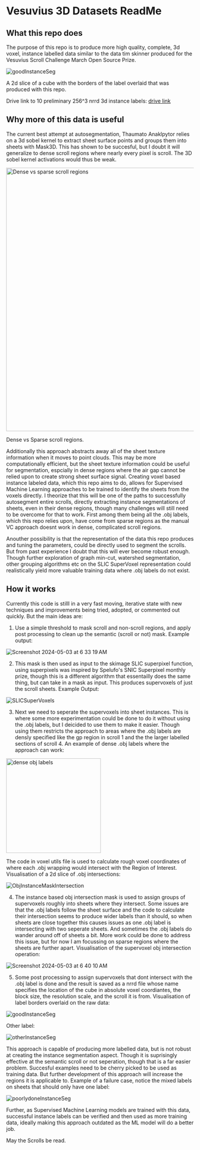 # Vesuvius 3D Datasets ReadMe

## What this repo does
The purpose of this repo is to produce more high quality, complete, 3d voxel, instance labelled data similar to the data tim skinner produced for the Vesuvius Scroll Challenge March Open Source Prize.  

![goodInstanceSeg](https://github.com/JamesDarby345/Vesuvius_3D_datasets/assets/49734270/30cb539e-1cb6-42ce-8182-dd97ca5a5a1c)

A 2d slice of a cube with the borders of the label overlaid that was produced with this repo.

Drive link to 10 preliminary 256^3 nrrd 3d instance labels: [drive link](https://drive.google.com/drive/folders/1URimrVBj8-_boMCHvuELzEqS1Lg8qZIt?usp=sharing)

## Why more of this data is useful
The current best attempt at autosegmentation, Thaumato Anaklpytor relies on a 3d sobel kernel to extract sheet surface points and groups them into sheets with Mask3D. This has shown to be succesful, but I doubt it will generalize to dense scroll regions where nearly every pixel is scroll. The 3D sobel kernel activations would thus be weak.

<img width="707" alt="Dense vs sparse scroll regions" src="https://github.com/JamesDarby345/Vesuvius_3D_datasets/assets/49734270/04f9338d-99b5-4b0e-9a96-a5da4ff49b52">

Dense vs Sparse scroll regions.

Additionally this approach abstracts away all of the sheet texture information when it moves to point clouds. This may be more computationally efficient, but the sheet texture information could be useful for segmentation, espcially in dense regions where the air gap cannot be relied upon to create strong sheet surface signal. Creating voxel based instance labeled data, which this repo aims to do, allows for Supervised Machine Learning approaches to be trained to identify the sheets from the voxels directly. I theorize that this will be one of the paths to successfully autosegment entire scrolls, directly extracting instance segmentations of sheets, even in their dense regions, though many challenges will still need to be overcome for that to work. First among them being all the .obj labels, which this repo relies upon, have come from sparse regions as the manual VC approach doesnt work in dense, complicated scroll regions. 

Anouther possibility is that the representation of the data this repo produces and tuning the parameters, could be directly used to segment the scrolls. But from past experience I doubt that this will ever become robust enough. Though further exploration of graph min-cut, watershed segmentation, other grouping algorithms etc on the SLIC SuperVoxel representation could realistically yield more valuable training data where .obj labels do not exist. 

## How it works 
Currently this code is stilll in a very fast moving, iterative state with new techniques and improvements being tried, adopted, or commented out quickly. But the main ideas are:

1. Use a simple threshold to mask scroll and non-scroll regions, and apply post processing to clean up the semantic (scroll or not) mask. Example output:
   
![Screenshot 2024-05-03 at 6 33 19 AM](https://github.com/JamesDarby345/Vesuvius_3D_datasets/assets/49734270/45d0a579-1976-4ebf-85a3-6625f564d203)

2. This mask is then used as input to the skimage SLIC superpixel function, using superpixels was inspired by Spelufo's SNIC Superpixel monthly prize, though this is a different algorithm that essentailly does the same thing, but can take in a mask as input. This produces supervoxels of just the scroll sheets. Example Output:
   
![SLICSuperVoxels](https://github.com/JamesDarby345/Vesuvius_3D_datasets/assets/49734270/a4a90256-798c-4bd5-8a48-0d1862716c29)

3. Next we need to seperate the supervoxels into sheet instances. This is where some more experimentation could be done to do it without using the .obj labels, but I deicided to use them to make it easier. Though using them restricts the approach to areas where the .obj labels are densly specified like the gp region in scroll 1 and the the larger labelled sections of scroll 4. An example of dense .obj labels where the approach can work:
   
<img width="254" alt="dense obj labels" src="https://github.com/JamesDarby345/Vesuvius_3D_datasets/assets/49734270/f0b982a2-dca6-4f12-ac8c-0ffa06e47ef2">

The code in voxel utils file is used to calculate rough voxel coordinates of where each .obj wrapping would intersect with the Region of Interest. Visualisation of a 2d slice of .obj intersections:

![ObjInstanceMaskIntersection](https://github.com/JamesDarby345/Vesuvius_3D_datasets/assets/49734270/3693e538-4155-4e4e-8504-66e650ecca3c)

4. The instance based obj intersection mask is used to assign groups of supervoxels roughly into sheets where they intersect. Some issues are that the .obj labels follow the sheet surface and the code to calculate their intersection seems to produce wider labels than it should, so when sheets are close together this causes issues as one .obj label is intersecting with two seperate sheets. And sometimes the .obj labels do wander around off of sheets a bit. More work could be done to address this issue, but for now I am focussing on sparse regions where the sheets are further apart. Visualisation of the supervoxel obj intersection operation:
    
![Screenshot 2024-05-03 at 6 40 10 AM](https://github.com/JamesDarby345/Vesuvius_3D_datasets/assets/49734270/26d6f859-8f68-4791-a427-f78a0adc4245)

5. Some post processing to assign supervoxels that dont intersect with the .obj label is done and the result is saved as a nrrd file whose name specifies the location of the cube in absolute voxel coordiantes, the block size, the resolution scale, and the scroll it is from. Visualisation of label borders overlaid on the raw data:
    
![goodInstanceSeg](https://github.com/JamesDarby345/Vesuvius_3D_datasets/assets/49734270/30cb539e-1cb6-42ce-8182-dd97ca5a5a1c)

Other label:

![otherInstanceSeg](https://github.com/JamesDarby345/Vesuvius_3D_datasets/assets/49734270/e8fbaa11-c852-44f9-8bf6-605ad1d4c99a)

This approach is capable of producing more labelled data, but is not robust at creating the instance segmentation aspect. Though it is suprisingly effective at the semantic scroll or not seperation, though that is a far easier problem. Succesful examples need to be cherry picked to be used as training data. But further development of this approach will increase the regions it is applicable to. Example of a failure case, notice the mixed labels on sheets that should only have one label: 

![poorlydoneInstanceSeg](https://github.com/JamesDarby345/Vesuvius_3D_datasets/assets/49734270/ccc349b5-aa0d-4bbb-b71c-5063cb031df6)

Further, as Supervised Machine Learning models are trained with this data, successful instance labels can be verified and then used as more training data, ideally making this approach outdated as the ML model will do a better job. 

May the Scrolls be read.

